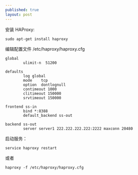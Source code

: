 ```yaml
---
published: true
layout: post
---
```


安装 HAProxy:

`sudo apt-get install haproxy`

编辑配置文件 /etc/haproxy/haproxy.cfg

```
global
        ulimit-n  51200

defaults
        log global
        mode    tcp
        option  dontlognull
        contimeout 1000
        clitimeout 150000
        srvtimeout 150000

frontend ss-in
        bind *:8388
        default_backend ss-out

backend ss-out
        server server1 222.222.222.222:2222 maxconn 20480
```

启动服务：

`service haproxy restart`

或者

`haproxy -f /etc/haproxy/haproxy.cfg`

